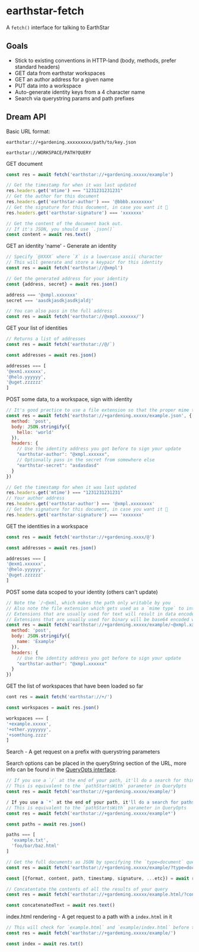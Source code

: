 # earthstar-fetch

A `fetch()` interface for talking to EarthStar

## Goals

- Stick to existing conventions in HTTP-land (body, methods, prefer standard headers)
- GET data from earthstar workspaces
- GET an author address for a given name
- PUT data into a workspace
- Auto-generate identity keys from a 4 character name
- Search via querystring params and path prefixes

## Dream API

Basic URL format:

```
earthstar://+gardening.xxxxxxxxx/path/to/key.json
```
```
earthstar://WORKSPACE/PATH?QUERY
```

GET document

```JavaScript
const res = await fetch('earthstar://+gardening.xxxxx/example')

// Get the timestamp for when it was last updated
res.headers.get('mtime') === "1231231231231"
// Get the author for this document
res.headers.get('earthstar-author') === '@bbbb.xxxxxxxx'
// Get the signature for this document, in case you want it 🤷
res.headers.get('earthstar-signature') === 'xxxxxxx'

// Get the content of the document back out.
// If it's JSON, you should use `.json()`
const content = await res.text()
```

GET an identity 'name' - Generate an identity

```JavaScript
// Specify `@XXXX` where `X` is a lowercase ascii character
// This will generate and store a keypair for this identity
const res = await fetch('earthstar://@xmpl')

// Get the generated address for your identity
const {address, secret} = await res.json()

address === '@xmpl.xxxxxxx'
secret === 'aasdkjasdkjasdkjaldj'

// You can also pass in the full address
const res = await fetch('earthstar://@xmpl.xxxxxx/')
```

GET your list of identities

```JavaScript
// Returns a list of addresses
const res = await fetch('earthstar://@/`)

const addresses = await res.json()

addresses === [
'@exm1.xxxxxx',
'@helo.yyyyyy',
'@uget.zzzzzz'
]
```

POST some data, to a workspace, sign with identity

```JavaScript
// It's good practice to use a file extension so that the proper mime type gets set
const res = await fetch('earthstar://+gardening.xxxxx/example.json', {
  method: 'post',
  body: JSON.stringify({
    hello: 'world'
  }),
  headers: {
    // Use the identity address you got before to sign your update
    "earthstar-author": "@xmpl.xxxxxx",
    // Optionally pass in the secret from somewhere else
    "earthstar-secret": "asdasdasd"
  }
})

// Get the timestamp for when it was last updated
res.headers.get('mtime') === "1231231231231"
// Your author address
res.headers.get('earthstar-author') === '@xmpl.xxxxxxxx'
// Get the signature for this document, in case you want it 🤷
res.headers.get('earthstar-signature') === 'xxxxxxx'
```

GET the identities in a workspace

```JavaScript
const res = await fetch('earthstar://+gardening.xxxx/@')

const addresses = await res.json()

addresses === [
'@exm1.xxxxxx',
'@helo.yyyyyy',
'@uget.zzzzzz'
]
```

POST some data scoped to your identity (others can't update)

```JavaScript
// Note the `/~@xml, which makes the path only writable by you
// Also note the file extension which gets used as a `mime type` to interpret the contents
// Extensions that are usually used for text will result in data encoded as utf8
// Extensions that are usually used for binary will be base64 encoded when added to the content
const res = await fetch('earthstar://+gardening.xxxxx/example/~@xmpl.xxxxx/profile.json', {
  method: 'post',
  body: JSON.stringify({
    name: 'Example'
  }),
  headers: {
    // Use the identity address you got before to sign your update
    "earthstar-author": "@xmpl.xxxxxx"
  }
})
```

GET the list of workspaces that have been loaded so far

```JavaScript
cont res = await fetch('earthstar://+/')

const workspaces = await res.json()

workspaces === [
'+example.xxxxx',
'+other.yyyyyyy',
'+somthing.zzzz'
]
```

Search - A get request on a prefix with querystring parameters

Search options can be placed in the queryString section of the URL, more info can be found in the [QueryOpts interface](https://github.com/earthstar-project/earthstar/blob/master/src/util/types.ts#L194).

```JavaScript
// If you use a `/` at the end of your path, it'll do a search for things starting with that path
// This is equivalent to the `pathStartsWith` parameter in QueryOpts
const res = await fetch('earthstar://+gardening.xxxxx/example/')

/ If you use a `*` at the end of your path, it'll do a search for paths tht start with that prefix
// This is equivalent to the `pathStartsWith` parameter in QueryOpts
const res = await fetch('earthstar://+gardening.xxxxx/example*')

const paths = await res.json()

paths === [
  'example.txt',
  'foo/bar/baz.html'
]

// Get the full documents as JSON by specifying the `type=document` querystring param
const res = await fetch('earthstar://+gardening.xxxxx/example/?type=document')

const [{format, content, path, timestamp, signature, ...etc}) = await res.json()

// Concatentate the contents of all the results of your query
const res = await fetch('earthstar://+gardeming.xxxxx/example.html/?contents')

const concatenatedText = await res.text()
```

index.html rendering - A get request to a path with a `index.html` in it

```JavaScript
// This will check for `example.html` and `example/index.html` before trying a search
const res = await fetch('earthstar://+gardeming.xxxxx/example/')

const index = await res.txt()
```

